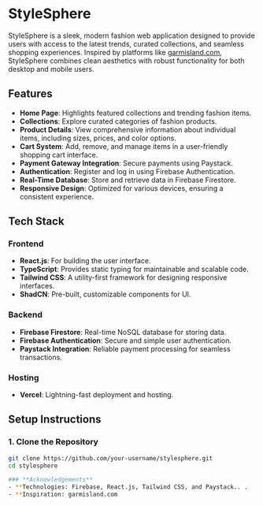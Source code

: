 # **StyleSphere**  

StyleSphere is a sleek, modern fashion web application designed to provide users with access to the latest trends, curated collections, and seamless shopping experiences. Inspired by platforms like [garmisland.com](https://garmisland.com/), StyleSphere combines clean aesthetics with robust functionality for both desktop and mobile users.  

## **Features**  

- **Home Page**: Highlights featured collections and trending fashion items.  
- **Collections**: Explore curated categories of fashion products.  
- **Product Details**: View comprehensive information about individual items, including sizes, prices, and color options.  
- **Cart System**: Add, remove, and manage items in a user-friendly shopping cart interface.  
- **Payment Gateway Integration**: Secure payments using Paystack.  
- **Authentication**: Register and log in using Firebase Authentication.  
- **Real-Time Database**: Store and retrieve data in Firebase Firestore.  
- **Responsive Design**: Optimized for various devices, ensuring a consistent experience.  

## **Tech Stack**  

### **Frontend**  
- **React.js**: For building the user interface.  
- **TypeScript**: Provides static typing for maintainable and scalable code.  
- **Tailwind CSS**: A utility-first framework for designing responsive interfaces.  
- **ShadCN**: Pre-built, customizable components for UI.  

### **Backend**  
- **Firebase Firestore**: Real-time NoSQL database for storing data.  
- **Firebase Authentication**: Secure and simple user authentication.  
- **Paystack Integration**: Reliable payment processing for seamless transactions.  

### **Hosting**  
- **Vercel**: Lightning-fast deployment and hosting.  

## **Setup Instructions**  

### **1. Clone the Repository**  
```bash  
git clone https://github.com/your-username/stylesphere.git  
cd stylesphere  

### **Acknowledgements**  
- **Technologies: Firebase, React.js, Tailwind CSS, and Paystack.. .  
- **Inspiration: garmisland.com
